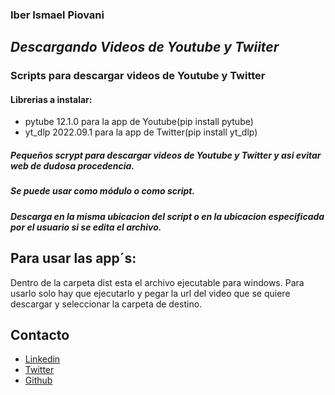 ### Iber Ismael Piovani

## _Descargando Videos de Youtube y Twiiter_

### Scripts para descargar videos de Youtube y Twitter

#### Librerias a instalar:

- pytube 12.1.0 para la app de Youtube(pip install pytube)
- yt_dlp 2022.09.1 para la app de Twitter(pip install yt_dlp)

##### Pequeños scrypt para descargar videos de Youtube y Twitter y asi evitar web de dudosa procedencia.

##### Se puede usar como módulo o como script.

##### Descarga en la misma ubicacion del script o en la ubicacion especificada por el usuario si se edita el archivo.

## Para usar las app´s:

Dentro de la carpeta dist esta el archivo ejecutable para windows. Para usarlo solo hay que ejecutarlo y pegar la url del video que se quiere descargar y seleccionar la carpeta de destino.

## Contacto

- [Linkedin](https://www.linkedin.com/in/iber-ismael-piovani-8b35bbba/)
- [Twitter](https://twitter.com/laimas)
- [Github](https://github.com/Vosinepi)
